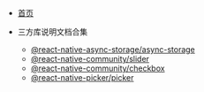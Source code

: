 <!-- _sidebar.md -->
- [首页](README.md)

- 三方库说明文档合集

    - [@react-native-async-storage/async-storage](zh-cn/async-storage.md)
    - [@react-native-community/slider](zh-cn/react-native-slider.md)
    - [@react-native-community/checkbox](zh-cn/react-native-checkbox.md)
    - [@react-native-picker/picker](zh-cn/picker.md)

